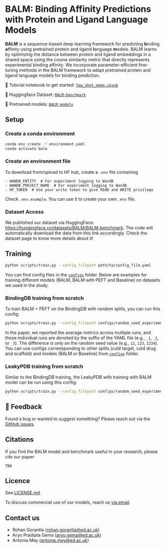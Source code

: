 # BALM: Binding Affinity Predictions with Protein and Ligand Language Models

**BALM** is a sequence-based deep learning framework for predicting **b**inding **a**ffinity using pretrained protein and ligand **l**anguage **m**odels.
BALM learns by optimizing the distance between protein and ligand embeddings in a shared space using the cosine similarity metric that directly represents experimental binding affinity.
We incorporate parameter-efficient fine-tuning methods in the BALM framework to adapt pretrained protein and ligand language models for binding prediction.

🧬 Tutorial notebook to get started: [`few_shot_demo.ipynb`](scripts/notebooks/few_shot_demo.ipynb)

📁 Huggingface Dataset: [`BALM-benchmark`](https://huggingface.co/datasets/BALM/BALM-benchmark)

🧠 Pretrained models: [`BALM models`](https://huggingface.co/BALM)

## Setup

### Create a conda environment

```bash
conda env create -f environment.yaml
conda activate balm
```

### Create an environment file

To download from/upload to HF hub, create a `.env` file containing
```
- WANDB_ENTITY  # For experiment logging to WandB
- WANDB_PROJECT_NAME  # For experiment logging to WandB
- HF_TOKEN  # Use your write token to give READ and WRITE privilege
```

Check `.env.example`. You can use it to create your own `.env` file.

### Dataset Access

We published our dataset via HuggingFace: https://huggingface.co/datasets/BALM/BALM-benchmark.
The code will automatically download the data from this link accordingly.
Check the dataset page to know more details about it!

## Training

```bash
python scripts/train.py --config_filepath path/to/config_file.yaml
```

You can find config files in the [`configs`](configs/) folder. Below are examples for training different models (BALM, BALM with PEFT and Baseline) on datasets we used in the study.

### BindingDB training from scratch

To train BALM + PEFT on the BindingDB with random splits, you can run this config:

```bash
python scripts/train.py --config_filepath configs/random_seed_experiments/bindingdb_random/esm_lokr_chemberta_loha_cosinemse_1.yaml
```

In the paper, we reported the average metrics across multiple runs, and these individual runs are denoted by the suffix of the YAML file (e.g., `_1`, `_2`, or `_3`). The difference is only on the random seed value (e.g., `12`, `123`, `1234`). You can use configs corrensponding to other splits (cold target, cold drug and scaffold) and models (BALM or Baseline) from [`configs`](configs/random_seed_experiments/) folder.

### LeakyPDB training from scratch

Similar to the BindingDB training, the LeakyPDB with training with BALM model can be run using this config:

```bash
python scripts/train.py --config_filepath configs/random_seed_experiments/leakypdb/esm_chemberta_proj_tuning_cosinemse_1.yaml
```


## 💬 Feedback

Found a bug or wanted to suggest something? Please reach out via the [GitHub issues](https://github.com/meyresearch/BALM/issues).

## Citations

If you find the BALM model and benchmark useful in your research, please cite our paper:

```
TBA
```

## Licence 

See [LICENSE.md](LICENSE.md).

To discuss commercial use of our models, reach us [via email](mailto:antonia.mey@ed.ac.uk).

## Contact us

- Rohan Gorantla ([rohan.gorantla@ed.ac.uk](mailto:rohan.gorantla@ed.ac.uk))
- Aryo Pradipta Gema ([aryo.gema@ed.ac.uk](mailto:aryo.gema@ed.ac.uk))
- Antonia Mey ([antonia.mey@ed.ac.uk](mailto:antonia.mey@ed.ac.uk))
